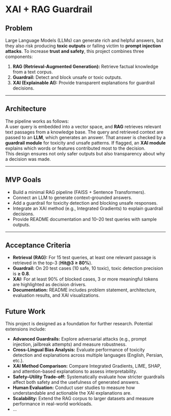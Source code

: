 # XAI + RAG Guardrail

## Problem
Large Language Models (LLMs) can generate rich and helpful answers, but they also risk producing **toxic outputs** or falling victim to **prompt injection attacks**. To increase **trust and safety**, this project combines three components:
1. **RAG (Retrieval-Augmented Generation):** Retrieve factual knowledge from a text corpus.  
2. **Guardrail:** Detect and block unsafe or toxic outputs.  
3. **XAI (Explainable AI):** Provide transparent explanations for guardrail decisions.  

---

## Architecture
The pipeline works as follows:  
A user query is embedded into a vector space, and **RAG** retrieves relevant text passages from a knowledge base. The query and retrieved context are passed to an **LLM**, which generates an answer. That answer is checked by a **guardrail module** for toxicity and unsafe patterns. If flagged, an **XAI module** explains which words or features contributed most to the decision.  
This design ensures not only safer outputs but also transparency about why a decision was made.  

---

## MVP Goals
- Build a minimal RAG pipeline (FAISS + Sentence Transformers).  
- Connect an LLM to generate context-grounded answers.  
- Add a guardrail for toxicity detection and blocking unsafe responses.  
- Integrate an XAI method (e.g., Integrated Gradients) to explain guardrail decisions.  
- Provide README documentation and 10–20 test queries with sample outputs.  

---

## Acceptance Criteria
- **Retrieval (RAG):** For 15 test queries, at least one relevant passage is retrieved in the top-3 (**Hit@3 ≥ 80%**).  
- **Guardrail:** On 20 test cases (10 safe, 10 toxic), toxic detection precision is **≥ 0.8**.  
- **XAI:** For at least 90% of blocked cases, 3 or more meaningful tokens are highlighted as decision drivers.  
- **Documentation:** README includes problem statement, architecture, evaluation results, and XAI visualizations.

## Future Work
This project is designed as a foundation for further research. Potential extensions include:  

- **Advanced Guardrails:** Explore adversarial attacks (e.g., prompt injection, jailbreak attempts) and measure robustness.  
- **Cross-Lingual Bias Analysis:** Evaluate performance of toxicity detection and explanations across multiple languages (English, Persian, etc.).  
- **XAI Method Comparison:** Compare Integrated Gradients, LIME, SHAP, and attention-based explanations to assess interpretability.  
- **Safety–Utility Trade-off:** Systematically evaluate how stricter guardrails affect both safety and the usefulness of generated answers.  
- **Human Evaluation:** Conduct user studies to measure how understandable and actionable the XAI explanations are.  
- **Scalability:** Extend the RAG corpus to larger datasets and measure performance in real-world workloads.
- ...

